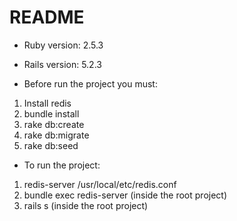 # README

* Ruby version: 2.5.3

* Rails version: 5.2.3

* Before run the project you must:

1. Install redis
2. bundle install
3. rake db:create
4. rake db:migrate
5. rake db:seed

* To run the project:

1. redis-server /usr/local/etc/redis.conf
2. bundle exec redis-server (inside the root project)
3. rails s (inside the root project)
